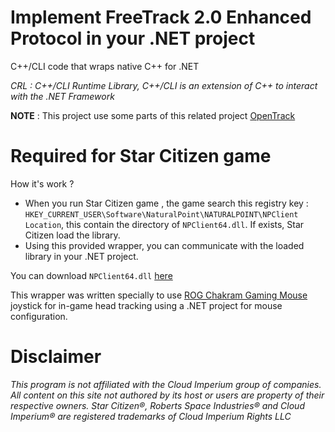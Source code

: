 # Implement FreeTrack 2.0 Enhanced Protocol in your .NET project
C++/CLI code that wraps native C++ for .NET

_CRL : C++/CLI Runtime Library, C++/CLI is an extension of C++ to interact with the .NET Framework_

**NOTE** : This project use some parts of this related project [OpenTrack](https://github.com/opentrack/opentrack)

# Required for Star Citizen game

How it's work ? 
- When you run Star Citizen game , the game search this registry key : `HKEY_CURRENT_USER\Software\NaturalPoint\NATURALPOINT\NPClient Location`, this contain the directory of `NPClient64.dll`. If exists, Star Citizen load the library.
- Using this provided wrapper, you can communicate with the loaded library in your .NET project.

You can download `NPClient64.dll` [here](https://github.com/opentrack/opentrack/blob/master/bin/NPClient64.dll)

This wrapper was written specially to use [ROG Chakram Gaming Mouse](https://rog.asus.com/ch-fr/mice-mouse-pads/mice/ergonomic-right-handed/rog-chakram-model/spec/) joystick for in-game head tracking using a .NET project for mouse configuration. 

# Disclaimer
_This program is not affiliated with the Cloud Imperium group of companies. All content on this site not authored by its host or users are property of their respective owners. Star Citizen®, Roberts Space Industries® and Cloud Imperium® are registered trademarks of Cloud Imperium Rights LLC_
